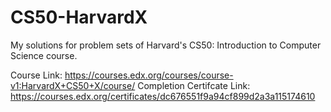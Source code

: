 # CS50-HarvardX
My solutions for problem sets of Harvard's CS50: Introduction to Computer Science course.

Course Link: https://courses.edx.org/courses/course-v1:HarvardX+CS50+X/course/
Completion Certifcate Link: https://courses.edx.org/certificates/dc676551f9a94cf899d2a3a115174610
